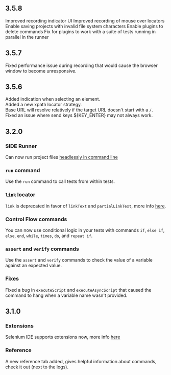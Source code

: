 ## 3.5.8
Improved recording indicator UI
Improved recording of mouse over locators
Enable saving projects with invalid file system characters
Enable plugins to delete commands
Fix for plugins to work with a suite of tests running in parallel in the runner
## 3.5.7
Fixed performance issue during recording that would cause the browser window to become unresponsive.
## 3.5.6
Added indication when selecting an element.  
Added a new xpath locator strategy.  
Base URL will resolve relatively if the target URL doesn't start with a `/`.  
Fixed an issue where send keys ${KEY_ENTER} may not always work.  
## 3.2.0
### SIDE Runner
Can now run project files [headlessly in command line](https://www.npmjs.com/package/selenium-side-runner)
### `run` command
Use the `run` command to call tests from within tests.
### `link` locator
`link` is deprecated in favor of `linkText` and `partialLinkText`, more info [here](https://github.com/SeleniumHQ/selenium-ide/releases/tag/v3.2.0).
### Control Flow commands
You can now use conditional logic in your tests with commands `if`, `else if`, `else`, `end`, `while`, `times`, `do`, and `repeat if`.
### `assert` and `verify` commands
Use the `assert` and `verify` commands to check the value of a variable against an expected value.
### Fixes
Fixed a bug in `executeScript` and `executeAsyncScript` that caused the command to hang when a variable name wasn't provided.
## 3.1.0
### Extensions
Selenium IDE supports extensions now, more info [here](https://github.com/SeleniumHQ/selenium-ide/wiki/Getting-Started-with-Plugins)
### Reference
A new reference tab added, gives helpful information about commands, check it out (next to the logs).
